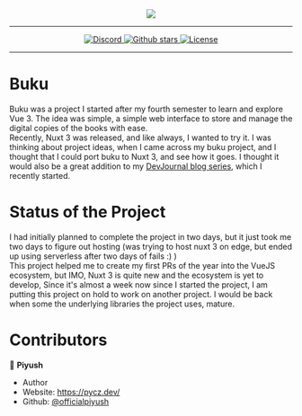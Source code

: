 <div align = "center">
    <img src = "https://raw.githack.com/officialpiyush/buku/main/.github/static/buku-header.png">
    <hr>
<a href="https://discord.gg/hWbb4Ee">
<img src="https://img.shields.io/discord/543812119397924886?color=7289DA&label=Chat&logo=discord&style=for-the-badge" alt="Discord">
</a>

<a href="https://github.com/officialpiyush/buku">
<img src="https://img.shields.io/github/stars/officialpiyush/buku?color=333&logo=github&style=for-the-badge" alt="Github stars">
</a>
<a href="https://github.com/officialpiyush/buku/blob/master/LICENSE">
<img src="https://img.shields.io/github/license/officialpiyush/buku?color=6e5494&logo=github&style=for-the-badge" alt="License">
</a>
<hr>
</div>

# Buku
Buku was a project I started after my fourth semester to learn and explore Vue 3. The idea was simple, a simple web interface to store and manage the digital copies of the books with ease.
<br>
Recently, Nuxt 3 was released, and like always, I wanted to try it. I was thinking about project ideas, when I came across my buku project, and I thought that I could port buku to Nuxt 3, and see how it goes. I thought it would also be a great addition to my [DevJournal blog series](https://blog.pycz.dev/series/dev-journals), which I recently started.

# Status of the Project
I had initially planned to complete the project in two days, but it just took me two days to figure out hosting (was trying to host nuxt 3 on edge, but ended up using serverless after two days of fails :) )
<br>
This project helped me to create my first PRs of the year into the VueJS ecosystem, but IMO, Nuxt 3 is quite new and the ecosystem is yet to develop, Since it's almost a week now since I started the project, I am putting this project on hold to work on another project. I would be back when some the underlying libraries the project uses, mature.


# Contributors

👤 **Piyush**

- Author
- Website: <https://pycz.dev/>
- Github: [@officialpiyush](https://github.com/officialpiyush)